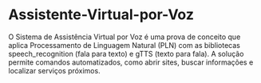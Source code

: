# Assistente-Virtual-por-Voz
O Sistema de Assistência Virtual por Voz é uma prova de conceito que aplica Processamento de Linguagem Natural (PLN) com as bibliotecas speech_recognition (fala para texto) e gTTS (texto para fala). A solução permite comandos automatizados, como abrir sites, buscar informações e localizar serviços próximos.
